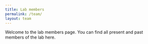 ```yaml
---
title: Lab members
permalink: /team/
layout: team
---
```


Welcome to the lab members page. You can find all present and past members of the lab here.

